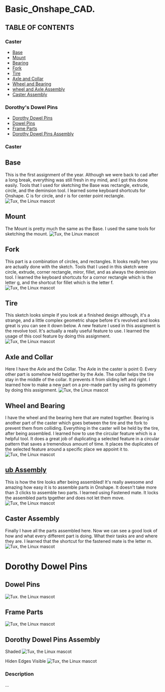 # Basic_Onshape_CAD.

## TABLE OF CONTENTS
### Caster
* [Base](#Base)
* [Mount](#Mount)
* [Bearing](#Bearing)
* [Fork](#Fork)
* [Tire](#Tire)
* [Axle and Collar](#Axle-and-Collar)
* [Wheel and Bearing](#Wheel-and-Bearing)
* [wheel and Axle Assembly](wheel-and-Axle-Assembly)
* [Caster Assembly](#Caster-Assembly)

### Dorothy's Dowel Pins
* [Dorothy Dowel Pins](#Dorothy-Dowel-Pins)
* [Dowel Pins](#Dowel-Pins)
* [Frame Parts](#Frame-Parts)
* [Dorothy Dowel Pins Assembly](#Dorothy-Dowel-Pins-Assembly)
 
### Caster

## Base
This is the first assignment of the year. Although we were back to cad after a long break, everything was still fresh in my mind, and I got this done easily. Tools that I used for sketching the Base was rectangle, extrude, circle, and the deminsion tool. I learned some keyboard shortcuts for Onshape. C is for circle, and r is for center point rectangle.
 ![Tux, the Linux mascot](images/Base.PNG)
 
 ## Mount
 The Mount is pretty much the same as the Base. I used the same tools for sketching the mount. 
 ![Tux, the Linux mascot](images/Mount.PNG)
 
 ## Fork
 This part is a combination of circles, and rectangles. It looks really hen you are actually done with the sketch. Tools that I used in this sketch were circle, extrude, corner rectangle, miror, fillet, and as always the deminsion tool. I learned the keyboard shortcuts for a cornor rectangle which is the letter g, and the shortcut for fillet which is the letter f.
 ![Tux, the Linux mascot](https://github.com/afaqirz67/Basic_Onshape_CAD./blob/master/images/Fork.png)
 
 ## Tire
 This sketch looks simple if you look at a finished design although, it's a strange, and a little complex geometric shape before it's revolved and looks great is you can see it down below. A new feature I used in this assigment is the revolve tool. It's actually a really useful feature to use. I learned the usage of this cool feature by doing this assignment. 
 ![Tux, the Linux mascot](images/Tire.png)
 
 ## Axle and Collar
 Here I have the Axle and the Collar. The Axle in the caster is point 0. Every other part is somehow held together by the Axle. The collar helps the tire stay in the middle of the collar. It prevents it from sliding left and right.  I learned how to make a new part on a pre-made part by using its geometry by doing this assignment. 
 ![Tux, the Linux mascot](https://github.com/afaqirz67/Basic_Onshape_CAD./blob/master/images/Axle%20and%20Collar.png)

 ## Wheel and Bearing
 I have the wheel and the bearing here that are mated together. Bearing is another part of the caster which goes between the tire and the fork to prevent them from colliding. Everything in the caster will be held by the tire, after being assembled. I learned how to use the circular feature which is a helpful tool. It does a great job of duplicating a selected feature in a circular pattern that saves a tremendous amount of time. It places the duplicates of the selected feature around a specific place we appoint it to.
 ![Tux, the Linux mascot](https://github.com/afaqirz67/Basic_Onshape_CAD./blob/master/images/Wheel%20and%20Bearing.png)
 
 ## [ub Assembly](https://cvilleschools.onshape.com/documents/718d04b302bc9abda1306eae/w/e80a4655ccdcb3553d075d67/e/748012bee68ec1bc5cf413fd)
 This is how the tire looks after being assembled! It's really awesome and amazing how easy it is to assemble parts in Onshape. It doesn't take more than 3 clicks to assemble two parts. I learned using Fastened mate. It locks the assembled parts tpgether and does not let them move. 
 ![Tux, the Linux mascot](https://github.com/afaqirz67/Basic_Onshape_CAD./blob/master/images/wheel%20and%20Axle%20Assembly.png)
 
 ## Caster Assembly
 Finally I have all the parts assembled here. Now we can see a good look of how and what every different part is doing. What their tasks are and where they are. I learned that the shortcut for the fastened mate is the letter m.
 ![Tux, the Linux mascot](https://github.com/afaqirz67/Basic_Onshape_CAD./blob/master/images/Caster%20Assembly.png)

 
 # Dorothy Dowel Pins
 ## Dowel Pins
 ![Tux. the Linux mascot](https://github.com/afaqirz67/Basic_Onshape_CAD./blob/master/images/Dowels%20Pins.png)
 
 ## Frame Parts
 ![Tux, the Linux mascot](https://github.com/afaqirz67/Basic_Onshape_CAD./blob/master/images/Dorothy's%20Dowel%20Pins_part.png)
 
 ## Dorothy Dowel Pins Assembly
 Shaded
 ![Tux, the Linux mascot](https://github.com/afaqirz67/Basic_Onshape_CAD./blob/master/images/Dorothy's%20Dowel%20Pins-shaded.png)
 
  Hiden Edges Visible
 ![Tux, the Linux mascot](https://github.com/afaqirz67/Basic_Onshape_CAD./blob/master/images/Dorothy's%20Dowel%20Pins.png)
 ### Description
 ...
 

